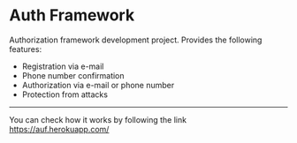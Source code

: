 # Auth Framework
Authorization framework development project. Provides the following features:
- Registration via e-mail
- Phone number confirmation
- Authorization via e-mail or phone number
- Protection from attacks
---
You can check how it works by following the link <https://auf.herokuapp.com/>
